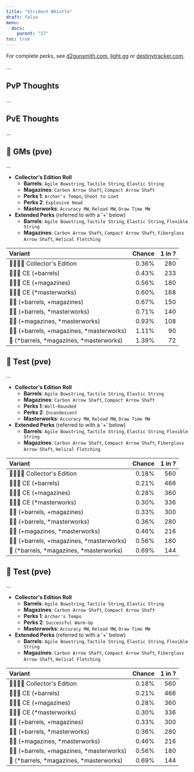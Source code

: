 ```yaml
---
title: "Strident Whistle"
draft: false
menu:
  docs:
    parent: "17"
toc: true
---
```


For complete perks, see [d2gunsmith.com](https://d2gunsmith.com/w/2591241074), [light.gg](https://www.light.gg/db/items/2591241074) or [destinytracker.com](https://destinytracker.com/destiny-2/db/items/2591241074).

...

## PvP Thoughts

...

## PvE Thoughts

...

## 👾 GMs (pve)

...

* **Collector's Edition Roll**
  * **Barrels**: `Agile Bowstring`, `Tactile String`, `Elastic String`
  * **Magazines**: `Carbon Arrow Shaft`, `Compact Arrow Shaft`
  * **Perks 1**: `Archer's Tempo`, `Shoot to Loot`
  * **Perks 2**: `Explosive Head`
  * **Masterworks**: `Accuracy MW`, `Reload MW`, `Draw Time MW`
* **Extended Perks** (referred to with a '+' below)
  * **Barrels**: `Agile Bowstring`, `Tactile String`, `Elastic String`, `Flexible String`
  * **Magazines**: `Carbon Arrow Shaft`, `Compact Arrow Shaft`, `Fiberglass Arrow Shaft`, `Helical Fletching`

| Variant | Chance | 1 in ? |
|:-|-:|-:|
| 👾👾👾🌟 Collector's Edition | 0.36% | 280 |
| 👾👾👾 CE (+barrels) | 0.43% | 233 |
| 👾👾👾 CE (+magazines) | 0.56% | 180 |
| 👾👾👾 CE (*masterworks) | 0.60% | 168 |
| 👾👾 (+barrels, +magazines) | 0.67% | 150 |
| 👾👾 (+barrels, *masterworks) | 0.71% | 140 |
| 👾👾 (+magazines, *masterworks) | 0.93% | 108 |
| 👾👾 (+barrels, +magazines, *masterworks) | 1.11% | 90 |
| 👾 (*barrels, *magazines, *masterworks) | 1.39% | 72 |

## 👾 Test (pve)

...

* **Collector's Edition Roll**
  * **Barrels**: `Agile Bowstring`, `Tactile String`, `Elastic String`
  * **Magazines**: `Carbon Arrow Shaft`, `Compact Arrow Shaft`
  * **Perks 1**: `Well-Rounded`
  * **Perks 2**: `Incandescent`
  * **Masterworks**: `Accuracy MW`, `Reload MW`, `Draw Time MW`
* **Extended Perks** (referred to with a '+' below)
  * **Barrels**: `Agile Bowstring`, `Tactile String`, `Elastic String`, `Flexible String`
  * **Magazines**: `Carbon Arrow Shaft`, `Compact Arrow Shaft`, `Fiberglass Arrow Shaft`, `Helical Fletching`

| Variant | Chance | 1 in ? |
|:-|-:|-:|
| 👾👾👾🌟 Collector's Edition | 0.18% | 560 |
| 👾👾👾 CE (+barrels) | 0.21% | 466 |
| 👾👾👾 CE (+magazines) | 0.28% | 360 |
| 👾👾👾 CE (*masterworks) | 0.30% | 336 |
| 👾👾 (+barrels, +magazines) | 0.33% | 300 |
| 👾👾 (+barrels, *masterworks) | 0.36% | 280 |
| 👾👾 (+magazines, *masterworks) | 0.46% | 216 |
| 👾👾 (+barrels, +magazines, *masterworks) | 0.56% | 180 |
| 👾 (*barrels, *magazines, *masterworks) | 0.69% | 144 |

## 👾 Test (pve)

...

* **Collector's Edition Roll**
  * **Barrels**: `Agile Bowstring`, `Tactile String`, `Elastic String`
  * **Magazines**: `Carbon Arrow Shaft`, `Compact Arrow Shaft`
  * **Perks 1**: `Archer's Tempo`
  * **Perks 2**: `Successful Warm-Up`
  * **Masterworks**: `Accuracy MW`, `Reload MW`, `Draw Time MW`
* **Extended Perks** (referred to with a '+' below)
  * **Barrels**: `Agile Bowstring`, `Tactile String`, `Elastic String`, `Flexible String`
  * **Magazines**: `Carbon Arrow Shaft`, `Compact Arrow Shaft`, `Fiberglass Arrow Shaft`, `Helical Fletching`

| Variant | Chance | 1 in ? |
|:-|-:|-:|
| 👾👾👾🌟 Collector's Edition | 0.18% | 560 |
| 👾👾👾 CE (+barrels) | 0.21% | 466 |
| 👾👾👾 CE (+magazines) | 0.28% | 360 |
| 👾👾👾 CE (*masterworks) | 0.30% | 336 |
| 👾👾 (+barrels, +magazines) | 0.33% | 300 |
| 👾👾 (+barrels, *masterworks) | 0.36% | 280 |
| 👾👾 (+magazines, *masterworks) | 0.46% | 216 |
| 👾👾 (+barrels, +magazines, *masterworks) | 0.56% | 180 |
| 👾 (*barrels, *magazines, *masterworks) | 0.69% | 144 |
